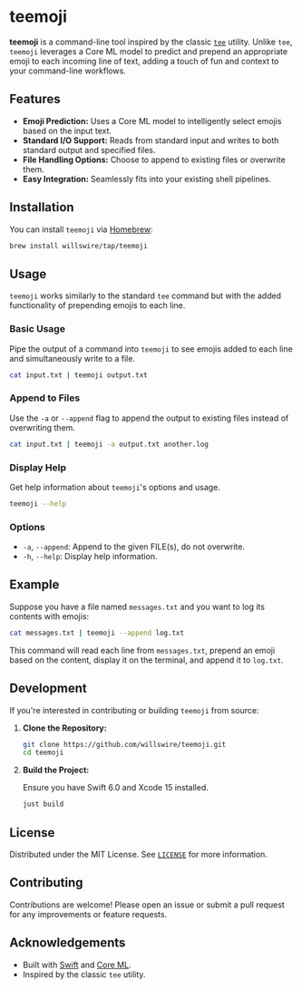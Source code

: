 # teemoji

**teemoji** is a command-line tool inspired by the classic [`tee`](https://en.wikipedia.org/wiki/Tee_(command)) utility. Unlike `tee`, `teemoji` leverages a Core ML model to predict and prepend an appropriate emoji to each incoming line of text, adding a touch of fun and context to your command-line workflows.

## Features

- **Emoji Prediction:** Uses a Core ML model to intelligently select emojis based on the input text.
- **Standard I/O Support:** Reads from standard input and writes to both standard output and specified files.
- **File Handling Options:** Choose to append to existing files or overwrite them.
- **Easy Integration:** Seamlessly fits into your existing shell pipelines.

## Installation

You can install `teemoji` via [Homebrew](https://brew.sh/):

```bash
brew install willswire/tap/teemoji
```

## Usage

`teemoji` works similarly to the standard `tee` command but with the added functionality of prepending emojis to each line.

### Basic Usage

Pipe the output of a command into `teemoji` to see emojis added to each line and simultaneously write to a file.

```bash
cat input.txt | teemoji output.txt
```

### Append to Files

Use the `-a` or `--append` flag to append the output to existing files instead of overwriting them.

```bash
cat input.txt | teemoji -a output.txt another.log
```

### Display Help

Get help information about `teemoji`'s options and usage.

```bash
teemoji --help
```

### Options

- `-a`, `--append`: Append to the given FILE(s), do not overwrite.
- `-h`, `--help`: Display help information.

## Example

Suppose you have a file named `messages.txt` and you want to log its contents with emojis:

```bash
cat messages.txt | teemoji --append log.txt
```

This command will read each line from `messages.txt`, prepend an emoji based on the content, display it on the terminal, and append it to `log.txt`.

## Development

If you're interested in contributing or building `teemoji` from source:

1. **Clone the Repository:**

   ```bash
   git clone https://github.com/willswire/teemoji.git
   cd teemoji
   ```

2. **Build the Project:**

   Ensure you have Swift 6.0 and Xcode 15 installed.

   ```bash
   just build
   ```

## License

Distributed under the MIT License. See [`LICENSE`](https://github.com/willswire/teemoji/blob/main/LICENSE) for more information.

## Contributing

Contributions are welcome! Please open an issue or submit a pull request for any improvements or feature requests.

## Acknowledgements

- Built with [Swift](https://swift.org/) and [Core ML](https://developer.apple.com/documentation/coreml).
- Inspired by the classic `tee` utility.
